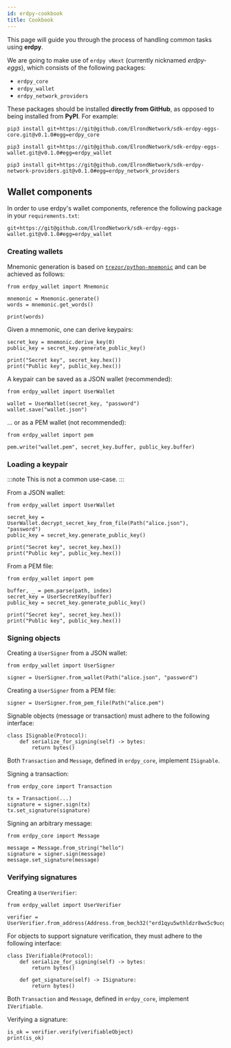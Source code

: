 ```yaml
---
id: erdpy-cookbook
title: Cookbook
---
```


This page will guide you through the process of handling common tasks using **erdpy**.

We are going to make use of `erdpy vNext` (currently nicknamed _erdpy-eggs_), which consists of the following packages:

 - `erdpy_core`
 - `erdpy_wallet`
 - `erdpy_network_providers`

These packages should be installed **directly from GitHub**, as opposed to being installed from **PyPI**. For example:

```
pip3 install git+https://git@github.com/ElrondNetwork/sdk-erdpy-eggs-core.git@v0.1.0#egg=erdpy_core

pip3 install git+https://git@github.com/ElrondNetwork/sdk-erdpy-eggs-wallet.git@v0.1.0#egg=erdpy_wallet

pip3 install git+https://git@github.com/ElrondNetwork/sdk-erdpy-network-providers.git@v0.1.0#egg=erdpy_network_providers
```

## Wallet components

In order to use erdpy's wallet components, reference the following package in your `requirements.txt`:

```
git+https://git@github.com/ElrondNetwork/sdk-erdpy-eggs-wallet.git@v0.1.0#egg=erdpy_wallet
```

### Creating wallets

Mnemonic generation is based on [`trezor/python-mnemonic`](https://github.com/trezor/python-mnemonic) and can be achieved as follows:

```
from erdpy_wallet import Mnemonic

mnemonic = Mnemonic.generate()
words = mnemonic.get_words()

print(words)
```

Given a mnemonic, one can derive keypairs:

```
secret_key = mnemonic.derive_key(0)
public_key = secret_key.generate_public_key()

print("Secret key", secret_key.hex())
print("Public key", public_key.hex())
```

A keypair can be saved as a JSON wallet (recommended):

```
from erdpy_wallet import UserWallet

wallet = UserWallet(secret_key, "password")
wallet.save("wallet.json")
```

... or as a PEM wallet (not recommended):

```
from erdpy_wallet import pem

pem.write("wallet.pem", secret_key.buffer, public_key.buffer)
```

### Loading a keypair

:::note
This is not a common use-case. 
:::

From a JSON wallet:

```
from erdpy_wallet import UserWallet

secret_key = UserWallet.decrypt_secret_key_from_file(Path("alice.json"), "password")
public_key = secret_key.generate_public_key()

print("Secret key", secret_key.hex())
print("Public key", public_key.hex())
```

From a PEM file:

```
from erdpy_wallet import pem

buffer, _ = pem.parse(path, index)
secret_key = UserSecretKey(buffer)
public_key = secret_key.generate_public_key()

print("Secret key", secret_key.hex())
print("Public key", public_key.hex())
```

### Signing objects

Creating a `UserSigner` from a JSON wallet:

```
from erdpy_wallet import UserSigner

signer = UserSigner.from_wallet(Path("alice.json", "password")
```

Creating a `UserSigner` from a PEM file:

```
signer = UserSigner.from_pem_file(Path("alice.pem")
```


Signable objects (message or transaction) must adhere to the following interface:

```
class ISignable(Protocol):
    def serialize_for_signing(self) -> bytes:
        return bytes()
```

Both `Transaction` and `Message`, defined in `erdpy_core`, implement `ISignable`.

Signing a transaction:

```
from erdpy_core import Transaction

tx = Transaction(...)
signature = signer.sign(tx)
tx.set_signature(signature)
```

Signing an arbitrary message:

```
from erdpy_core import Message

message = Message.from_string("hello")
signature = signer.sign(message)
message.set_signature(message)
```

### Verifying signatures

Creating a `UserVerifier`:

```
from erdpy_wallet import UserVerifier

verifier = UserVerifier.from_address(Address.from_bech32("erd1qyu5wthldzr8wx5c9ucg8kjagg0jfs53s8nr3zpz3hypefsdd8ssycr6th"))
```

For objects to support signature verification, they must adhere to the following interface:

```
class IVerifiable(Protocol):
    def serialize_for_signing(self) -> bytes:
        return bytes()

    def get_signature(self) -> ISignature:
        return bytes()
```

Both `Transaction` and `Message`, defined in `erdpy_core`, implement `IVerifiable`.

Verifying a signature:

```
is_ok = verifier.verify(verifiableObject)
print(is_ok)
```

